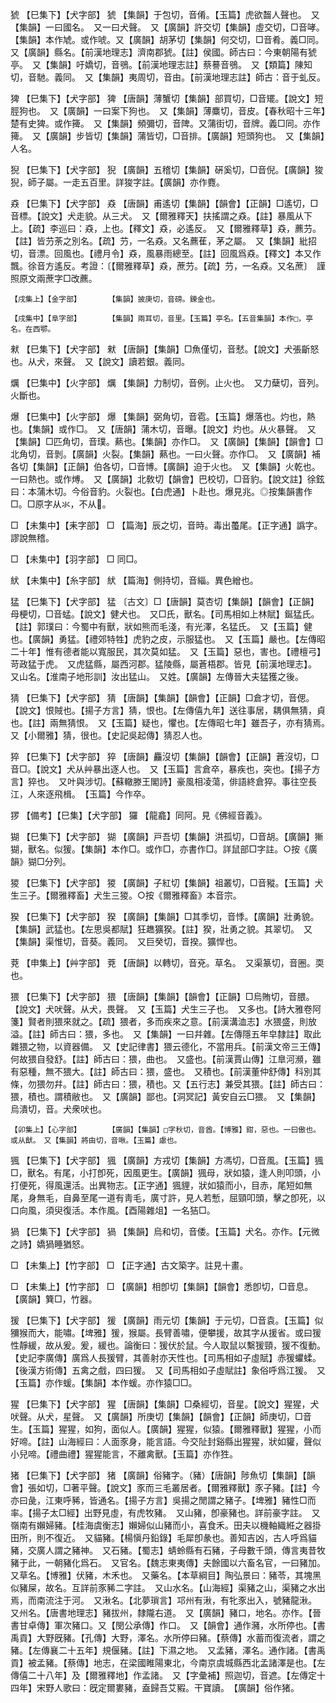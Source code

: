 <!-- { "loadSidebar": true } -->
猇	【巳集下】【犬字部】	猇	【集韻】于包切，音倄。【玉篇】虎欲齧人聲也。　又【集韻】一曰國名。　又一曰犬聲。　又【廣韻】許交切【集韻】虛交切，□音哮。【集韻】本作虓。或作唬。又【廣韻】胡茅切【集韻】何交切，□音肴。義□同。　又【廣韻】縣名。【前漢地理志】濟南郡猇。【註】侯國。師古曰：今東朝陽有猇亭。　又【集韻】吁嬌切，音鴞。【前漢地理志註】蔡謩音鴞。　又【類篇】陳知切，音馳。義同。　又【集韻】夷周切，音由。【前漢地理志註】師古：音于虬反。

猈	【巳集下】【犬字部】	猈	【唐韻】薄蟹切【集韻】部買切，□音矲。【說文】短脛狗也。　又【廣韻】一曰案下狗也。　又【集韻】薄麋切，音皮。【春秋昭十三年】楚有史猈。或作篺。　又【集韻】頻彌切，音陴。又蒲街切，音牌。義□同。亦作篺。　又【廣韻】步皆切【集韻】蒲皆切，□音排。【廣韻】短頭狗也。　又【集韻】人名。

猊	【巳集下】【犬字部】	猊	【廣韻】五稽切【集韻】硏奚切，□音倪。【廣韻】狻猊，師子屬。一走五百里。詳狻字註。【廣韻】亦作麑。

猋	【巳集下】【犬字部】	猋	【唐韻】甫遙切【集韻】【韻會】【正韻】□遙切，□音標。【說文】犬走貌。从三犬。　又【爾雅釋天】扶搖謂之猋。【註】暴風从下上。【疏】李巡曰：猋，上也。【釋文】猋，必遙反。　又【爾雅釋草】猋，藨芀。【註】皆芀荼之別名。【疏】芀，一名猋。又名藨萑，茅之屬。　又【集韻】紕招切，音漂。回風也。【禮月令】猋，風暴雨總至。【註】回風爲猋。【釋文】本又作飄。徐音方遙反。考證：〔【爾雅釋草】猋，蔗芀。【疏】芀，一名猋。又名蔗〕　謹照原文兩蔗字□改藨。  

	【戌集上】【金字部】		【集韻】披庚切，音磅。鍊金也。

	【戌集中】【阜字部】		【集韻】兩耳切，音里。【玉篇】亭名。【五音集韻】本作□，亭名。在西鄂。

猌	【巳集下】【犬字部】	猌	【唐韻】【集韻】□魚僅切，音憖。【說文】犬張齗怒也。从犬，來聲。　又【說文】讀若銀。義同。

爄	【巳集中】【火字部】	爄	【集韻】力制切，音例。止火也。　又力蘖切，音列。火斷也。

爆	【巳集中】【火字部】	爆	【集韻】弼角切，音雹。【玉篇】爆落也。灼也，熱也。【集韻】或作□。　又【唐韻】蒲木切，音曝。【說文】灼也。从火暴聲。　又【集韻】□匹角切，音璞。爇也。【集韻】亦作□。　又【廣韻】【集韻】【韻會】□北角切，音剝。【廣韻】火裂。【集韻】爇也。一曰火聲。亦作□。　又【廣韻】補各切【集韻】【正韻】伯各切，□音博。【廣韻】迫于火也。　又【集韻】火乾也。一曰熱也。或作煿。　又【廣韻】北敎切【韻會】巴校切，□音豹。【說文註】徐鉉曰：本蒲木切。今俗音豹。火裂也。【白虎通】卜赴也。爆見兆。◎按集韻書作□。□原字从氺，不从。

□	【未集中】【耒字部】	□	【篇海】辰之切，音時。毒出蠆尾。【正字通】譌字。謬說無稽。

□	【未集中】【羽字部】	□	同□。

紎	【未集中】【糸字部】	紎	【篇海】側持切，音緇。異色繒也。

猛	【巳集下】【犬字部】	猛	〔古文〕□【唐韻】莫杏切【集韻】【韻會】【正韻】母梗切，□音蜢。【說文】健犬也。　又□氏，獸名。【司馬相如上林賦】鋋猛氏。【註】郭璞曰：今蜀中有獸，狀如熊而毛淺，有光澤，名猛氏。　又【玉篇】健也。【廣韻】勇猛。【禮郊特牲】虎豹之皮，示服猛也。　又【玉篇】嚴也。【左傳昭二十年】惟有德者能以寬服民，其次莫如猛。　又【玉篇】惡也，害也。【禮檀弓】苛政猛于虎。　又虎猛縣，屬西河郡。猛陵縣，屬蒼梧郡。皆見【前漢地理志】。　又山名。【淮南子地形訓】汝出猛山。　又姓。【廣韻】左傳晉大夫猛獲之後。

猜	【巳集下】【犬字部】	猜	【唐韻】【集韻】【韻會】【正韻】□倉才切，音偲。【說文】恨賊也。【揚子方言】猜，恨也。【左傳僖九年】送往事居，耦俱無猜，貞也。【註】兩無猜恨。　又【玉篇】疑也，懼也。【左傳昭七年】雖吾子，亦有猜焉。　又【小爾雅】猜，很也。【史記吳起傳】猜忍人也。

猝	【巳集下】【犬字部】	猝	【唐韻】麤沒切【集韻】【韻會】【正韻】蒼沒切，□音□。【說文】犬从艸暴出逐人也。　又【玉篇】言倉卒，暴疾也，突也。【揚子方言】猝也。　又叶與涉切。【蘇轍滕王閣詩】豪風相凌蕩，俳語終倉猝。事往空長江，人來逐飛楫。　【玉篇】今作卒。

猡	【備考】【巳集】【犬字部】	玀	【龍龕】同阿。見《佛經音義》。

猢	【巳集下】【犬字部】	猢	【廣韻】戸吾切【集韻】洪孤切，□音胡。【廣韻】獑猢，獸名。似猨。【集韻】本作□。或作□，亦書作□。詳鼠部□字註。○按《廣韻》猢□分列。

猣	【巳集下】【犬字部】	猣	【廣韻】子紅切【集韻】祖叢切，□音豵。【玉篇】犬生三子。【爾雅釋畜】犬生三猣。○按《爾雅釋畜》本音宗。

猤	【巳集下】【犬字部】	猤	【廣韻】【集韻】□其季切，音悸。【廣韻】壯勇貌。【集韻】武猛也。【左思吳都賦】狂趭獷猤。【註】猤，壯勇之貌。其翠切。　又【集韻】渠惟切，音葵。義同。　又巨癸切，音揆。獷悍也。

萒	【申集上】【艸字部】	萒	【唐韻】以轉切，音兗。草名。　又渠篆切，音圈。耎也。

猥	【巳集下】【犬字部】	猥	【唐韻】【集韻】【韻會】【正韻】□烏賄切，音腲。【說文】犬吠聲。从犬，畏聲。　又【玉篇】犬生三子也。　又多也。【詩大雅卷阿箋】賢者則猥來就之。【疏】猥者，多而疾來之意。【前漢溝洫志】水猥盛，則放溢。【註】師古曰：猥，多也。　又【集韻】一曰幷雜。【左傳隱五年皁隸註】取此雜猥之物，以資器備。　又【史記律書】猥云德化，不當用兵。【前漢文帝三王傳】何故猥自發舒。【註】師古曰：猥，曲也。　又盛也。【前漢賈山傳】江臯河瀕，雖有惡種，無不猥大。【註】師古曰：猥，盛也。　又積也。【前漢董仲舒傳】科別其條，勿猥勿幷。【註】師古曰：猥，積也。又【五行志】兼受其猥。【註】師古曰：猥，積也。謂積敝也。　又【廣韻】鄙也。【洞冥記】黃安自云□猥。　又【集韻】烏潰切，音。犬衆吠也。

	【卯集上】【心字部】		【廣韻】【集韻】□字秋切，音酋。【博雅】鉗，惡也。一曰傲也。或从猷。　又【集韻】將由切，音啾。【玉篇】慮也。

猦	【巳集下】【犬字部】	猦	【廣韻】方戎切【集韻】方馮切，□音風。【玉篇】猦□，獸名。有尾，小打卽死，因風更生。【廣韻】猦母，狀如猿，逢人則叩頭，小打便死，得風還活。出異物志。【正字通】猦貍，狀如猿而小，目赤，尾短如無尾，身無毛，自鼻至尾一道有靑毛，廣寸許，見人若慙，屈頸叩頭，擊之卽死，以口向風，須臾復活。本作風。【酉陽雜俎】一名狤□。

猧	【巳集下】【犬字部】	猧	【集韻】烏和切，音倭。【玉篇】犬名。亦作。【元微之詩】嬌猧睡猶怒。

□	【未集上】【竹字部】	□	【正字通】古文築字。註見十畫。

□	【未集上】【竹字部】	□	【廣韻】相卽切【集韻】【韻會】悉卽切，□音息。【廣韻】簨□，竹器。

猨	【巳集下】【犬字部】	猨	【廣韻】雨元切【集韻】于元切，□音袁。【玉篇】似獼猴而大，能嘯。【埤雅】猨，猴屬。長臂善嘯，便攀援，故其字从援省。或曰猨性靜緩，故从爰。爰，緩也。論衡曰：猨伏於鼠。今人取鼠以繫猨頸，猨不復動。【史記李廣傳】廣爲人長猨臂，其善射亦天性也。【司馬相如子虛賦】赤猨蠷蝚。【後漢方術傳】五禽之戲，四曰猨。　又【司馬相如子虛賦註】象俗呼爲江猨。　又【玉篇】亦作蝯。【集韻】本作蝯。亦作猿□□。

猩	【巳集下】【犬字部】	猩	【唐韻】【集韻】□桑經切，音星。【說文】猩猩，犬吠聲。从犬，星聲。　又【廣韻】所庚切【集韻】【韻會】【正韻】師庚切，□音生。【玉篇】猩猩，如狗，面似人。【廣韻】猩猩，似猿。【爾雅釋獸】猩猩，小而好啼。【註】山海經曰：人面豕身，能言語。今交阯封谿縣出猩猩，狀如貛，聲似小兒啼。【禮曲禮】猩猩能言，不離禽獸。【玉篇】亦作狌。

猪	【巳集下】【犬字部】	猪	【廣韻】俗豬字。（豬）【唐韻】陟魚切【集韻】【韻會】張如切，□著平聲。【說文】豕而三毛叢居者。【爾雅釋獸】豕子豬。【註】今亦曰彘，江東呼豨，皆通名。【揚子方言】吳揚之閒謂之豬子。【埤雅】豬性□而率。【揚子太□經】出野見虛，有虎牧豬。　又山豬，卽豪豬也。詳前豪字註。　又嶺南有嬾婦豬。【桂海虞衡志】嬾婦似山豬而小，喜食禾。田夫以機軸織絍之器掛田所，則不復近。　又貓豬。【楊愼丹鉛錄】毛犀卽彖也。善知吉凶，古人呼爲貓豬，交廣人謂之豬神。　又石豬。【蜀志】蜻蛉縣有石豬，子母數千頭，傳言夷昔牧豬于此，一朝豬化爲石。　又官名。【魏志東夷傳】夫餘國以六畜名官，一曰豬加。　又草名。【博雅】伏豬，木禾也。　又藥名。【本草綱目】陶弘景曰：豬苓，其塊黑似豬屎，故名。互詳前豕豨二字註。　又山水名。【山海經】渠豬之山，渠豬之水出焉，而南流注于河。　又湫名。【北夢瑣言】邛州有湫，有牝豕出入，號豬龍湫。　又州名。【唐書地理志】豬拔州，隸隴右道。　又【廣韻】豬口，地名。亦作。【晉書甘卓傳】軍次豬口。又【閔公承傳】作口。　又【韻會】通作瀦，水所停也。【書禹貢】大野旣豬。【孔傳】大野，澤名。水所停曰豬。【蔡傳】水蓄而復流者，謂之豬。【左傳襄二十五年】規偃豬。【註】下濕之地。　又孟豬，澤名。通作諸。【書禹貢】被孟豬。【蔡傳】地志，在梁國睢陽東北，今南京虞城縣西北孟諸澤是也。【左傳僖二十八年】及【爾雅釋地】作孟諸。　又【字彙補】照迦切，音遮。【左傳定十四年】宋野人歌曰：旣定爾婁豬，盍歸吾艾豭。干寶讀。　【廣韻】俗作猪。

